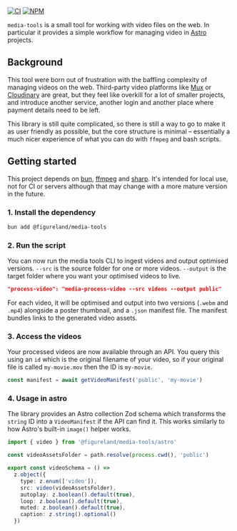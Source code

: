 [![CI](https://github.com/figureland/media-tools/actions/workflows/ci.yml/badge.svg)](https://github.com/figureland/media-tools/actions/workflows/ci.yml)
[![NPM](https://img.shields.io/npm/v/@figureland/media-tools?color=40bd5c)](https://img.shields.io/npm/v/@figureland/media-tools?color=40bd5c)

`media-tools` is a small tool for working with video files on the web. In particular it provides a simple workflow for managing video in [Astro](https://astro.build/) projects.

## Background

This tool were born out of frustration with the baffling complexity of managing videos on the web. Third-party video platforms like [Mux](https://mux.com/) or [Cloudinary](https://cloudinary.com/) are great, but they feel like overkill for a lot of smaller projects, and introduce another service, another login and another place where payment details need to be left.

This library is still quite complicated, so there is still a way to go to make it as user friendly as possible, but the core structure is minimal – essentially a much nicer experience of what you can do with `ffmpeg` and bash scripts.

## Getting started

This project depends on [bun](https://bun.sh/), [ffmpeg](https://www.ffmpeg.org/) and [sharp](https://sharp.pixelplumbing.com/). It's intended for local use, not for CI or servers although that may change with a more mature version in the future.

### 1. Install the dependency

```bash
bun add @figureland/media-tools
```

### 2. Run the script

You can now run the media tools CLI to ingest videos and output optimised versions. `--src` is the source folder for one or more videos. `--output` is the target folder where you want your optimised videos to live.

```json
"process-video": "media-process-video --src videos --output public"
```

For each video, it will be optimised and output into two versions (`.webm` and `.mp4`) alongside a poster thumbnail, and a `.json` manifest file. The manifest bundles links to the generated video assets.

### 3. Access the videos

Your processed videos are now available through an API. You query this using an `id` which is the original filename of your video, so if your original file is called `my-movie.mov` then the ID is `my-movie`.

```ts
const manifest = await getVideoManifest('public', 'my-movie')
```

### 4. Usage in astro

The library provides an Astro collection Zod schema which transforms the `string` ID into a `VideoManifest` if the API can find it. This works similarly to how Astro's built-in `image()` helper works.

```ts
import { video } from '@figureland/media-tools/astro'

const videoAssetsFolder = path.resolve(process.cwd(), 'public')

export const videoSchema = () =>
  z.object({
    type: z.enum(['video']),
    src: video(videoAssetsFolder),
    autoplay: z.boolean().default(true),
    loop: z.boolean().default(true),
    muted: z.boolean().default(true),
    caption: z.string().optional()
  })
```
